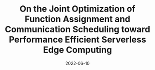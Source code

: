 ---
title: "On the Joint Optimization of Function Assignment and Communication Scheduling toward Performance Efficient Serverless Edge Computing"
authors:
- Yuepeng Li
- Deze Zeng
- Lin Gu
- Kun Wang
- Song Guo
date: "2022-06-10"
doi: ""


# Publication type.
# Legend: 0 = Uncategorized; 1 = Conference paper; 2 = Journal article;
# 3 = Preprint / Working Paper; 4 = Report; 5 = Book; 6 = Book section;
# 7 = Thesis; 8 = Patent
publication_types: ["1"]

# Publication name and optional abbreviated publication name.
publication: In IEEE/ACM International Symposium on Quality of Service (IWQoS) (CCF-B)
# publication_short: In "**"

# links:
# - name: Custom Link
#   url: http://example.org
url_pdf: https://ieeexplore.ieee.org/document/9812887
# url_code: '#'
# url_dataset: '#'
# url_poster: '#'
# url_project: ''
# url_slides: ''
# url_video: '#'

# Featured image
# To use, add an image named `featured.jpg/png` to your page's folder. 
# image:
#   caption: 'Image credit: [**Unsplash**](https://unsplash.com/photos/pLCdAaMFLTE)'
#   focal_point: ""
#   preview_only: false

# Associated Projects (optional).
#   Associate this publication with one or more of your projects.
#   Simply enter your project's folder or file name without extension.
#   E.g. `internal-project` references `content/project/internal-project/index.md`.
#   Otherwise, set `projects: []`.
projects: []
---